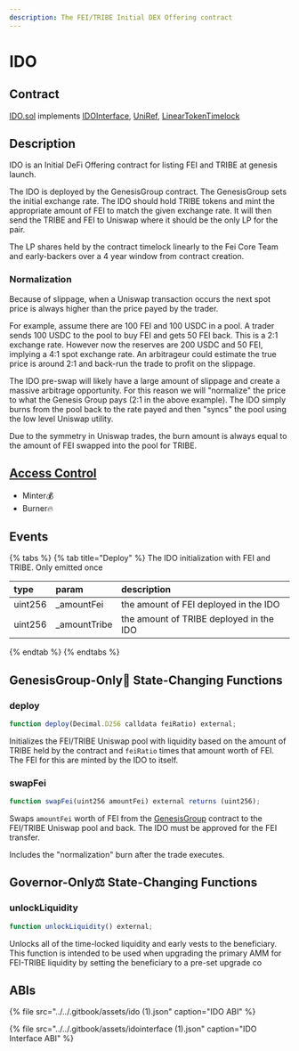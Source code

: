 ```yaml
---
description: The FEI/TRIBE Initial DEX Offering contract
---
```


# IDO

## Contract

[IDO.sol](https://github.com/fei-protocol/fei-protocol-core/blob/master/contracts/genesis/IDO.sol) implements [IDOInterface](https://github.com/fei-protocol/fei-protocol-core/blob/master/contracts/genesis/IDOInterface.sol), [UniRef](https://github.com/fei-protocol/fei-protocol-core/blob/master/contracts/refs/UniRef.sol), [LinearTokenTimelock](https://github.com/fei-protocol/fei-protocol-core/blob/master/contracts/utils/LinearTokenTimelock.sol)

## Description

IDO is an Initial DeFi Offering contract for listing FEI and TRIBE at genesis launch.

The IDO is deployed by the GenesisGroup contract. The GenesisGroup sets the initial exchange rate. The IDO should hold TRIBE tokens and mint the appropriate amount of FEI to match the given exchange rate. It will then send the TRIBE and FEI to Uniswap where it should be the only LP for the pair.

The LP shares held by the contract timelock linearly to the Fei Core Team and early-backers over a 4 year window from contract creation.

### Normalization

Because of slippage, when a Uniswap transaction occurs the next spot price is always higher than the price payed by the trader. 

For example, assume there are 100 FEI and 100 USDC in a pool. A trader sends 100 USDC to the pool to buy FEI and gets 50 FEI back. This is a 2:1 exchange rate. However now the reserves are 200 USDC and 50 FEI, implying a  4:1 spot exchange rate. An arbitrageur could estimate the true price is around 2:1 and back-run the trade to profit on the slippage.

The IDO pre-swap will likely have a large amount of slippage and create a massive arbitrage opportunity. For this reason we will "normalize" the price to what the Genesis Group pays \(2:1 in the above example\). The IDO simply burns from the pool back to the rate payed and then "syncs" the pool using the low level Uniswap utility.

Due to the symmetry in Uniswap trades, the burn amount is always equal to the amount of FEI swapped into the pool for TRIBE.

## [Access Control](../access-control/) 

* Minter💰
* Burner🔥

## Events

{% tabs %}
{% tab title="Deploy" %}
The IDO initialization with FEI and TRIBE. Only emitted once

| type | param | description |
| :--- | :--- | :--- |
| uint256 | \_amountFei | the amount of FEI deployed in the IDO |
| uint256 | \_amountTribe | the amount of TRIBE deployed in the IDO |
{% endtab %}
{% endtabs %}

## GenesisGroup-Only🚀 State-Changing Functions

### deploy

```javascript
function deploy(Decimal.D256 calldata feiRatio) external;
```

Initializes the FEI/TRIBE Uniswap pool with liquidity based on the amount of TRIBE held by the contract and `feiRatio` times that amount worth of FEI. The FEI for this are minted by the IDO to itself. 

### swapFei

```javascript
function swapFei(uint256 amountFei) external returns (uint256);
```

Swaps `amountFei` worth of FEI from the [GenesisGroup](genesisgroup.md) contract to the FEI/TRIBE Uniswap pool and back. The IDO must be approved for the FEI transfer.

Includes the "normalization" burn after the trade executes.

## Governor-Only⚖️ State-Changing Functions

### unlockLiquidity

```javascript
function unlockLiquidity() external;
```

Unlocks all of the time-locked liquidity and early vests to the beneficiary. This function is intended to be used when upgrading the primary AMM for FEI-TRIBE liquidity by setting the beneficiary to a pre-set upgrade co

## ABIs

{% file src="../../.gitbook/assets/ido \(1\).json" caption="IDO ABI" %}

{% file src="../../.gitbook/assets/idointerface \(1\).json" caption="IDO Interface ABI" %}

